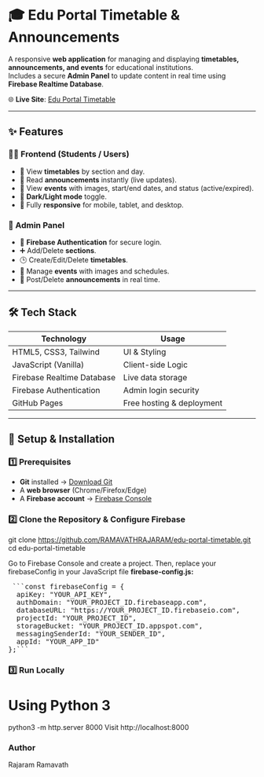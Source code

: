 # 🎓 Edu Portal Timetable & Announcements

A responsive **web application** for managing and displaying **timetables, announcements, and events** for educational institutions.  
Includes a secure **Admin Panel** to update content in real time using **Firebase Realtime Database**.

🌐 **Live Site**: [Edu Portal Timetable](https://ramavathrajaram.github.io/edu-portal-timetable/)

---

## ✨ Features

### 👩‍🎓 Frontend (Students / Users)
- 📅 View **timetables** by section and day.
- 📢 Read **announcements** instantly (live updates).
- 🎉 View **events** with images, start/end dates, and status (active/expired).
- 🌙 **Dark/Light mode** toggle.
- 📱 Fully **responsive** for mobile, tablet, and desktop.

### 🔑 Admin Panel
- 🔐 **Firebase Authentication** for secure login.
- ➕ Add/Delete **sections**.
- 🕒 Create/Edit/Delete **timetables**.
- 🎯 Manage **events** with images and schedules.
- 📣 Post/Delete **announcements** in real time.

---

## 🛠️ Tech Stack
| Technology | Usage |
|------------|-------|
| HTML5, CSS3, Tailwind | UI & Styling |
| JavaScript (Vanilla) | Client-side Logic |
| Firebase Realtime Database | Live data storage |
| Firebase Authentication | Admin login security |
| GitHub Pages | Free hosting & deployment |

---

## 🚀 Setup & Installation

### 1️⃣ Prerequisites
- **Git** installed → [Download Git](https://git-scm.com/downloads)
- A **web browser** (Chrome/Firefox/Edge)
- A **Firebase account** → [Firebase Console](https://console.firebase.google.com)

### 2️⃣ Clone the Repository & Configure Firebase
git clone https://github.com/RAMAVATHRAJARAM/edu-portal-timetable.git
cd edu-portal-timetable

Go to Firebase Console and create a project. Then, replace your firebaseConfig in your JavaScript file **firebase-config.js:**

<pre> ```const firebaseConfig = {
  apiKey: "YOUR_API_KEY",
  authDomain: "YOUR_PROJECT_ID.firebaseapp.com",
  databaseURL: "https://YOUR_PROJECT_ID.firebaseio.com",
  projectId: "YOUR_PROJECT_ID",
  storageBucket: "YOUR_PROJECT_ID.appspot.com",
  messagingSenderId: "YOUR_SENDER_ID",
  appId: "YOUR_APP_ID" 
};``` </pre>

### 3️⃣ Run Locally
# Using Python 3
python3 -m http.server 8000
Visit http://localhost:8000

###  Author
Rajaram Ramavath

###
